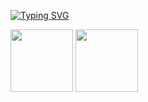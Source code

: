 <a href="https://git.io/typing-svg"><img src="https://readme-typing-svg.demolab.com?font=Caveat&size=32&pause=1000&color=44475A&width=435&lines=Prazer%2C+meu+nome+%C3%A9+Rafaela+Hitomi!" alt="Typing SVG" /></a> <!--  https://readme-typing-svg.demolab.com/demo/ -->

<div>
  <img height="100em" src="https://github-readme-stats.vercel.app/api?username=rafahitomi&show_icons=true&theme=dracula&includes_all_commits-true&count_private=true">
  <img height="100em" src="https://github-readme-stats.vercel.app/api/top-langs/?username=rafahitomi&layout=compact&langs_count=16&theme=dracula">
</div>
